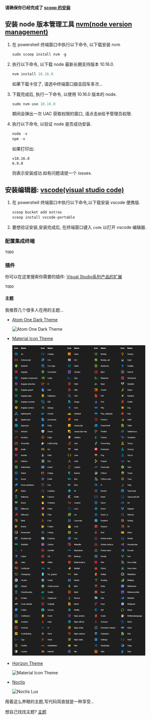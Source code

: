 **请确保你已经完成了 [scoop 的安装](https://github.com/FloatingShuYin/development-environment-manual)**

## 安装 node 版本管理工具 [nvm(node version management)](https://github.com/nvm-sh/nvm)

1. 在 powershell 终端窗口中执行以下命令, 以下载安装 nvm

    ```powershell
    sudo scoop install nvm -g
    ```
2. 执行以下命令, 以下载 node 最新长期支持版本 10.16.0.

    ```powershell
    nvm install 10.16.0
    ```
    如果下载卡住了, 请选中终端窗口敲击回车多次...
3. 下载完成后, 执行一下命令, 以使用 10.16.0 版本的 node.

    ```powershell
    sudo nvm use 10.16.0
    ```
    期间会弹出一次 UAC 获取权限的窗口, 请点击`是`给予管理员权限.

4. 执行以下命令, 以验证 node 是否成功安装.

    ```powershell
    node -v
    npm -v
    ```

    如果打印出:

    ```
    v10.16.0
    6.9.0
    ```

    则表示安装成功.如有问题请提一个 issues.

## 安装编辑器: [vscode(visual studio code)](https://github.com/microsoft/vscode)

1. 在 powershell 终端窗口中执行以下命令,以下载安装 vscode 便携版.

    ```powershell
    scoop bucket add extras
    scoop install vscode-portable
    ```

2. 要想验证安装,安装完成后, 在终端窗口键入 `code` 以打开 vscode 编辑器.

### 配置集成终端

`TODO`

### 插件

你可以在这里搜索你需要的插件: [Visual Studio系列产品的扩展](https://marketplace.visualstudio.com/VSCode)

`TODO`

#### 主题

我推荐几个很多人在用的主题...

- [Atom One Dark Theme](https://marketplace.visualstudio.com/items?itemName=akamud.vscode-theme-onedark)

    ![Atom One Dark Theme](https://raw.githubusercontent.com/akamud/vscode-theme-onedark/master/screenshots/preview.png)

- [Material Icon Theme](https://marketplace.visualstudio.com/items?itemName=PKief.material-icon-theme)

    ![Material Icon Theme](https://raw.githubusercontent.com/PKief/vscode-material-icon-theme/master/images/fileIcons.png)

- [Horizon Theme](https://marketplace.visualstudio.com/items?itemName=jolaleye.horizon-theme-vscode)

    ![Material Icon Theme](https://raw.githubusercontent.com/jolaleye/horizon-theme-vscode/master/preview.png)

- [Noctis](https://marketplace.visualstudio.com/items?itemName=liviuschera.noctis)

    ![Noctis Lux](https://github.com/liviuschera/noctis/raw/master/images/noctisLux.png)

用着这么养眼的主题,写代码简直就是一种享受...

想自己找找主题? [主题](https://marketplace.visualstudio.com/search?term=theme&target=VSCode&category=All%20categories&sortBy=Relevance)
